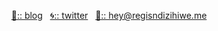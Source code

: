 <!-- <pre>
- 👋 Hi, I’m <a href="https://www.regisndizihiwe.me">@regisrex</a>
- 🌱 I’m currently coolifying <a href="https://github.com/veritem/gcommit">gcommit</a>
- 📫 Ping me at <a href="mailto:hey@regisndizihiwe.me">hey@regisndizihiwe.me</a>
</pre> 
<b>Sup nerd👋</b>--!>


<p align="center"> <a href="https://www.regisndizihiwe.me">📃:: blog</a>&nbsp;&nbsp;&nbsp;<a href="https://twitter.com/regissrex">🌀:: twitter</a>&nbsp;&nbsp;&nbsp;<a href="https://twitter.com/regissrex">📨:: hey@regisndizihiwe.me</a> </p>
